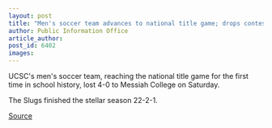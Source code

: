 ```yaml
---
layout: post
title: "Men's soccer team advances to national title game; drops contest 4-0"
author: Public Information Office
article_author: 
post_id: 6402
images:
---
```


<a name="content" id="content"></a>
<p>
  UCSC's men's soccer team, reaching the national title game for the first time in school history, lost 4-0 to Messiah College on Saturday.
</p>
<p>
  The Slugs finished the stellar season 22-2-1.
</p>
<p><a href="http://www1.ucsc.edu/currents/04-05/11-29/brief-soccer.asp" title="Permalink to brief-soccer">Source</a></p>
